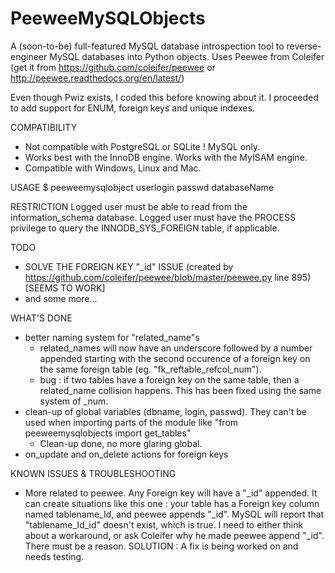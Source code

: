 PeeweeMySQLObjects
==================

A (soon-to-be) full-featured MySQL database introspection tool to reverse-engineer MySQL databases into Python objects.
Uses Peewee from Coleifer (get it from https://github.com/coleifer/peewee or http://peewee.readthedocs.org/en/latest/)

Even though Pwiz exists, I coded this before knowing about it. I proceeded to add support for ENUM, foreign keys and unique indexes.

COMPATIBILITY
* Not compatible with PostgreSQL or SQLite ! MySQL only.
* Works best with the InnoDB engine. Works with the MyISAM engine.
* Compatible with Windows, Linux and Mac. 

USAGE
$ peeweemysqlobject userlogin passwd databaseName

RESTRICTION
Logged user must be able to read from the information_schema database.
Logged user must have the PROCESS privilege to query the INNODB_SYS_FOREIGN table, if applicable.

TODO
* SOLVE THE FOREIGN KEY "_id" ISSUE (created by https://github.com/coleifer/peewee/blob/master/peewee.py line 895) [SEEMS TO WORK]
* and some more...

WHAT'S DONE
* better naming system for "related_name"s
    * related_names will now have an underscore followed by a number appended starting with the second occurence of a foreign key on the same foreign table (eg. "fk_reftable_refcol_num").
    * bug : if two tables have a foreign key on the same table, then a related_name collision happens. This has been fixed using the same system of _num.
* clean-up of global variables (dbname, login, passwd). They can't be used when importing parts of the module like "from peeweemysqlobjects import get_tables"
    * Clean-up done, no more glaring global.
* on_update and on_delete actions for foreign keys

KNOWN ISSUES & TROUBLESHOOTING
* More related to peewee. Any Foreign key will have a "_id" appended. It can create situations like this one : your table has a Foreign key column named tablename_Id, 
    and peewee appends "_id". MySQL will report that "tablename_Id_id" doesn't exist, which is true. I need to either think about a workaround, or ask Coleifer why he
    made peewee append "_id". There must be a reason.
    SOLUTION : A fix is being worked on and needs testing.
